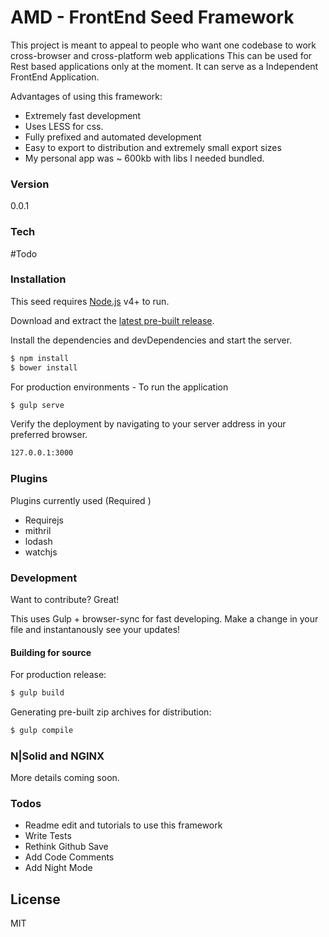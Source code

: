 # AMD - FrontEnd Seed Framework

This project is meant to appeal to people who want one codebase to work cross-browser and cross-platform web applications
This can be used for Rest based applications only at the moment. It can serve as a Independent FrontEnd Application.

Advantages of using this framework:
  - Extremely fast development
  - Uses LESS for css.
  - Fully prefixed and automated development
  - Easy to export to distribution and extremely small export sizes
  - My personal app was ~ 600kb with libs I needed bundled.


### Version
0.0.1

### Tech
#Todo


### Installation

This seed requires [Node.js](https://nodejs.org/) v4+ to run.

Download and extract the [latest pre-built release](https://github.com/M94antony/AMD-Front-End-Seed).

Install the dependencies and devDependencies and start the server.

```sh
$ npm install
$ bower install
```

For production environments - To run the application

```sh
$ gulp serve
```

Verify the deployment by navigating to your server address in your preferred browser.

```sh
127.0.0.1:3000
```

### Plugins

Plugins currently used (Required )

* Requirejs
* mithril
* lodash
* watchjs

### Development

Want to contribute? Great!

This  uses Gulp + browser-sync for fast developing.
Make a change in your file and instantanously see your updates!


#### Building for source
For production release:
```sh
$ gulp build
```


Generating pre-built zip archives for distribution:
```sh
$ gulp compile
```






### N|Solid and NGINX

More details coming soon.


### Todos
 - Readme edit and tutorials to use this framework
 - Write Tests
 - Rethink Github Save
 - Add Code Comments
 - Add Night Mode

License
----

MIT

